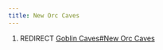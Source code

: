```yaml
---
title: New Orc Caves
---
```


1.  REDIRECT [Goblin Caves#New Orc
    Caves](Goblin_Caves#New_Orc_Caves "wikilink")